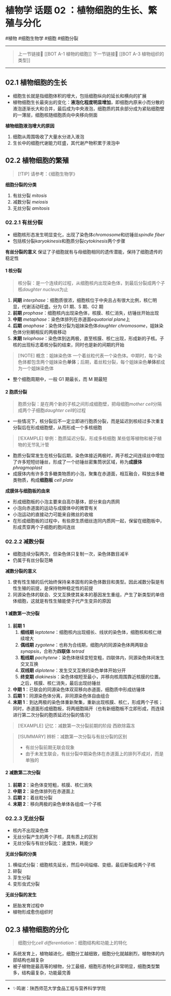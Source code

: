 # 植物学 话题 02 ：植物细胞的生长、繁殖与分化
#植物 #细胞生物学 #细胞 #细胞分裂 

---

> 上一节链接🔗 [[BOT A-1 植物的细胞]]
> 下一节链接🔗 [[BOT A-3 植物组织的类型]]

---
## 02.1 植物细胞的生长

- 细胞生长就是指细胞体积的增大，包括细胞纵向的延长和横向的扩展
- 植物细胞生长最突出的变化：**液泡化程度明显增加**，即细胞内原来小而分散的液泡逐渐长大和合并，最后成为中央液泡，细胞质的其余部分成为紧贴细胞壁的一薄层，细胞核随细胞质向中央移向侧面

**植物细胞液泡增大的原因**
1. 细胞从周围吸收了大量水分进入液泡
2. 生长中的细胞代谢能力旺盛，其代谢产物积累于液泡中

## 02.2 植物细胞的繁殖

> [!TIP] 请参考：《细胞生物学》

**细胞分裂的分类**
1. 有丝分裂 *mitosis*
2. 减数分裂 *meiosis*
3. 无丝分裂 *amitosis*

### 02.2.1 有丝分裂

- 细胞核形态发生明显变化，出现了染色体*chromosome*和纺锤丝*spindle fiber*
- 包括核分裂*karyokinesis*和胞质分裂*cytokinesis*两个步骤

**有丝分裂的意义**
保证了子细胞就有与母细胞相同的遗传潜能，保持了细胞遗传的稳定性

#### 1 核分裂

> 核分裂：是一个连续的过程，从细胞核内出现染色体，到最后分裂成两个子核*daughter nucleus*为止

1. **间期** *interphase*：细胞质很浓，细胞核位于中央且占有很大比例，核仁明显，代谢活动旺盛。分为 G1 期、S 期、G2 期
2. **前期** *prophase*：细胞核内出现染色体，核膜、核仁消失，纺锤丝开始出现
3. **中期** *metaphase*：染色体排列在赤道面*equatorial plane*上
4. **后期** *anaphase*：染色体分裂为姐妹染色体*daughter chromosome*，姐妹染色体分别朝相反的两极移动
5. **末期** *telophase*：染色体到达两极，直至核膜、核仁出现，形成新的子核。子核的出现标志着核分裂的结束，同时也是新的间期的开始

> [!NOTE] 概念：姐妹染色体
> 一个着丝粒代表一个染色体。中期时，每个染色体都包含两个姐妹染色**单体**；后期，着丝粒分裂，每个姐妹染色**单体**都成为一个姐妹染色体

- 整个细胞周期中，一般 G1 期最长，而 M 期最短

#### 2 胞质分裂

> 胞质分裂：是在两个新的子核之间形成细胞壁，把母细胞*mother cell*分隔成两个子细胞*daughter cell*的过程

- 一些情况下，核分裂后不一定立即进行胞质分裂，而是延迟到核经过多次重复分裂后在形成细胞壁，从而形成一个多核细胞

> [!EXAMPLE] 举例：胞质延迟分裂，形成多核细胞
> 某些低等植物和被子植物的无节乳汁管

- 胞质分裂常发生在核分裂后期，染色体接近两极时，两子核之间连续丝中增加了许多短短纺锤丝，形成了一个纺锤丝密集筒状区域，称为**成膜体** *phragmoplast*
- 成膜体内有许多含多糖类物质的小泡，聚集在赤道面，相互融合，释放出多糖类物质，构成**细胞板** *cell plate*

**成膜体与细胞板的由来**
- 形成细胞板的小泡主要来自高尔基体，部分来自内质网
- 小泡向赤道面的运动与成膜体中的微管有关
- 小泡运动的直接动力可能来自微丝的收缩
- 在形成细胞板的过程中，有些原生质细丝连同内质网一起，保留在细胞板中，形成贯穿两个子细胞的胞间连丝

### 02.2.2 减数分裂

- 细胞连续分裂两次，但染色体只复制一次，染色体数目减半
- 仍属于有丝分裂范畴

**减数分裂的意义**
1. 使有性生殖的后代始终保持亲本固有的染色体数目和类型。因此减数分裂是有性生殖的前提，是保持物种稳定性的前提
2. 同源染色体的联会、交叉互换使其亲本的基因发生重组，产生了新类型的单倍体细胞，这就是有性生殖能使子代产生变异的原因

#### 1 减数第一次分裂

1. **前期 1**
	1. **细线期** *leptotene*：细胞核内出现细长、线状的染色体，细胞核和核仁继续增大
	2. **偶线期** *zygotene*：也称为合线期，细胞内的同源染色体两两联会*synapsis*，合称为**四联体** *tetrad*
	3. **粗线期** *pachytene*：染色体继续变短变粗，四联体内，同源染色体间发生交叉互换
	4. **双线期** *diplotene*：发生交叉互换的染色单体开始分开
	5. **终变期** *diakinesis*：染色体缩短至最小，并移向核周围靠近核膜的位置。之后，核膜、核仁消失，最后出现纺锤丝
2. **中期 1**：已联会的同源染色体双双移向赤道面，细胞质中形成纺锤体
3. **后期 1**：同源染色体分离，非同源染色体自由组合
4. **末期 1**：到达两极的染色体重新聚集，重新出现核膜、核仁，形成两个子核；同时，赤道面形成细胞板，将两细胞隔开（也有新细胞板不立即形成，而连续进行第二次分裂的胞质延迟分裂的情况）

> [!EXAMPLE] 记忆：减数第一次分裂前期的阶段
> 西欧除霜冻

> [!SUMMARY] 辨析：减数第一次分裂与有丝分裂的区别
> - 有丝分裂前期无联会现象
> - 由于未发生联会，有丝分裂中期染色体在赤道面上的排列不成对，而是单独的

#### 2 减数第二次分裂

1. **前期 2**：染色体变短粗，核膜、核仁消失
2. **中期 2**：染色体排列在赤道面上
3. **后期 2**：着丝粒分裂
4. **末期 2**：移向两极的染色单体各组成一个子核

### 02.2.3 无丝分裂

- 核内不出现染色体
- 无丝分裂产生的两个子核，具有质上的区别
- 无丝分裂与有丝分裂比：速度快，耗能少

**无丝分裂的分类**
1. 横缢式分裂：细胞核先延长，然后中间缢缩、变细，最后断裂成两个子核
2. 碎裂
3. 芽生分裂
4. 变形虫式分裂

**无丝分裂的发生**
- 胚胎发育过程中
- 植物形成愈伤组织时

## 02.3 植物细胞的分化

> 细胞分化*cell differentiation*：细胞结构和功能上的特化

- 系统发育上，植物越进化，细胞分工越细致，细胞分化就越剧烈，植物体的内部结构也越复杂
- 被子植物是最高等的植物，分工最细，细胞形态特化非常明显，细胞类型繁多，结构最复杂，功能最完善

---

- ✨鸣谢：陕西师范大学食品工程与营养科学学院
